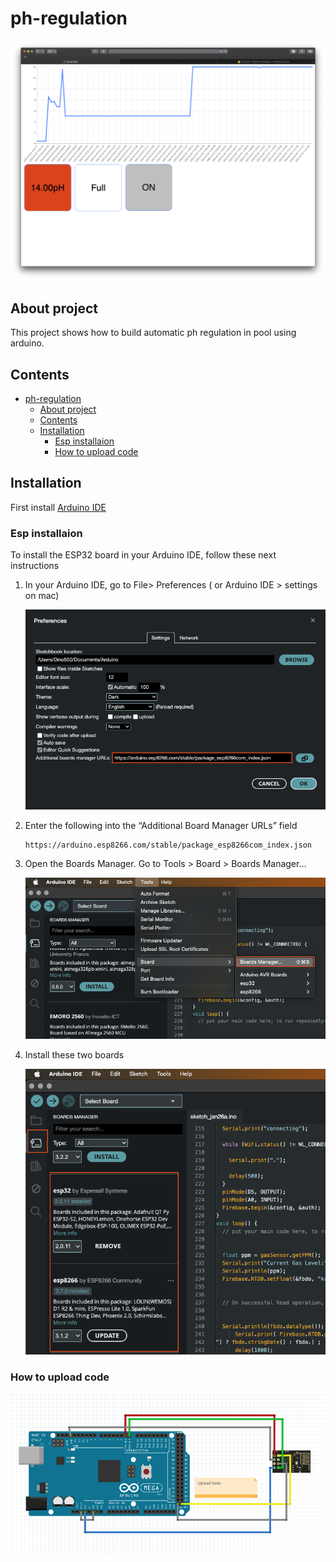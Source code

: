 # ph-regulation
![frontent](./Images/photo1.png)

## About project 

This project shows how to build automatic ph regulation in pool using arduino.

## Contents

- [ph-regulation](#ph-regulation)
  - [About project](#about-project)
  - [Contents](#contents)
  - [Installation](#installation)
    - [Esp installaion](#esp-installaion)
    - [How to upload code](#how-to-upload-code)
 

## Installation

First install [Arduino IDE](https://www.arduino.cc/en/software)

### Esp installaion 

To install the ESP32 board in your Arduino IDE, follow these next instructions

<ol>
<li>
In your Arduino IDE, go to File> Preferences ( or Arduino IDE > settings on mac)

![Settings](./Images/photo3.png)
</li>
<li>
Enter the following into the “Additional Board Manager URLs” field
    
    https://arduino.esp8266.com/stable/package_esp8266com_index.json
 </li>
 <li>
Open the Boards Manager. Go to Tools > Board > Boards Manager…
    
![Settings](./Images/photo4.png)
</li>
<li>
Install these two boards


![Settings](./Images/photo5.png)
</li>
</ol>

### How to upload code

![uploading code](./Images/photo2.png)


